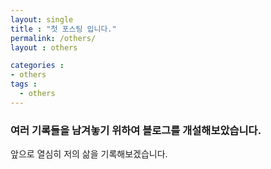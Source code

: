 ```yaml
---
layout: single
title : "첫 포스팅 입니다."
permalink: /others/
layout : others

categories :
- others
tags :
  - others
---
```


### 여러 기록들을 남겨놓기 위하여 블로그를 개설해보았습니다.

앞으로 열심히 저의 삶을 기록해보겠습니다.
